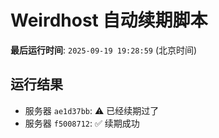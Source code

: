 # Weirdhost 自动续期脚本

**最后运行时间**: `2025-09-19 19:28:59` (北京时间)

## 运行结果

- 服务器 `ae1d37bb`: ⚠️ 已经续期过了
- 服务器 `f5008712`: ✅ 续期成功
